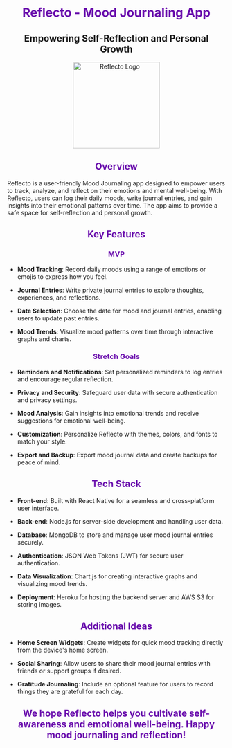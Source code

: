 <h1 align="center" style="color: #6a0dad;">Reflecto - Mood Journaling App</h1>
<h2 align="center">Empowering Self-Reflection and Personal Growth</h2>

<p align="center">
  <img src="reflecto-logo.png" alt="Reflecto Logo" width="200" height="200">
</p>

<h2 align="center" style="color: #6a0dad;">Overview</h2>

Reflecto is a user-friendly Mood Journaling app designed to empower users to track, analyze, and reflect on their emotions and mental well-being. With Reflecto, users can log their daily moods, write journal entries, and gain insights into their emotional patterns over time. The app aims to provide a safe space for self-reflection and personal growth.

<h2 align="center" style="color: #6a0dad;">Key Features</h2>

<h3 align="center" style="color: #6a0dad;">MVP</h3>

- **Mood Tracking**: Record daily moods using a range of emotions or emojis to express how you feel.

- **Journal Entries**: Write private journal entries to explore thoughts, experiences, and reflections.

- **Date Selection**: Choose the date for mood and journal entries, enabling users to update past entries.

- **Mood Trends**: Visualize mood patterns over time through interactive graphs and charts.

<h3 align="center" style="color: #6a0dad;">Stretch Goals</h3>

- **Reminders and Notifications**: Set personalized reminders to log entries and encourage regular reflection.

- **Privacy and Security**: Safeguard user data with secure authentication and privacy settings.

- **Mood Analysis**: Gain insights into emotional trends and receive suggestions for emotional well-being.

- **Customization**: Personalize Reflecto with themes, colors, and fonts to match your style.

- **Export and Backup**: Export mood journal data and create backups for peace of mind.

<h2 align="center" style="color: #6a0dad;">Tech Stack</h2>

- **Front-end**: Built with React Native for a seamless and cross-platform user interface.

- **Back-end**: Node.js for server-side development and handling user data.

- **Database**: MongoDB to store and manage user mood journal entries securely.

- **Authentication**: JSON Web Tokens (JWT) for secure user authentication.

- **Data Visualization**: Chart.js for creating interactive graphs and visualizing mood trends.

- **Deployment**: Heroku for hosting the backend server and AWS S3 for storing images.

<h2 align="center" style="color: #6a0dad;">Additional Ideas</h2>

- **Home Screen Widgets**: Create widgets for quick mood tracking directly from the device's home screen.

- **Social Sharing**: Allow users to share their mood journal entries with friends or support groups if desired.

- **Gratitude Journaling**: Include an optional feature for users to record things they are grateful for each day.

<h2 align="center" style="color: #6a0dad;">We hope Reflecto helps you cultivate self-awareness and emotional well-being. Happy mood journaling and reflection!</h2>
